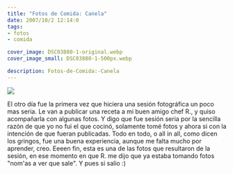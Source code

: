 ```yaml
---
title: "Fotos de Comida: Canela"
date: 2007/10/2 12:14:0
tags: 
- fotos
- comida

cover_image: DSC03880-1-original.webp
cover_image_small: DSC03880-1-500px.webp

description: Fotos-de-Comida:-Canela
---
```



[![](DSC03880-1-800px.webp)](DSC03880-1-original.webp)

  
El otro día fue la primera vez que hiciera una sesión fotográfica un poco mas seria. Le van a publicar una receta a mi buen amigo chef R., y quiso acompañarla con algunas fotos. Y digo que fue sesión seria por la sencilla razón de que yo no fui el que cocinó, solamente tomé fotos y ahora si con la intención de que fueran publicadas. Todo en todo, o all in all, como dicen los gringos, fue una buena experiencia, aunque me falta mucho por aprender, creo. Eeeen fin, esta es una de las fotos que resultaron de la sesión, en ese momento en que R. me dijo que ya estaba tomando fotos "nom'as a ver que sale". Y pues si salio :)
